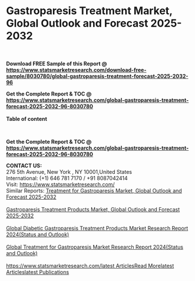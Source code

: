 <h1>Gastroparesis Treatment Market, Global Outlook and Forecast 2025-2032</h1><br/><p><strong>Download FREE Sample of this Report @ <a href="https://www.statsmarketresearch.com/download-free-sample/8030780/global-gastroparesis-treatment-forecast-2025-2032-96">https://www.statsmarketresearch.com/download-free-sample/8030780/global-gastroparesis-treatment-forecast-2025-2032-96</a></strong></p><div><b>Get the Complete Report & TOC @ <a href="https://www.statsmarketresearch.com/global-gastroparesis-treatment-forecast-2025-2032-96-8030780">https://www.statsmarketresearch.com/global-gastroparesis-treatment-forecast-2025-2032-96-8030780</a></b></div><br><b>Table of content</b><p><br><div><b>Get the Complete Report & TOC @ <a href="https://www.statsmarketresearch.com/global-gastroparesis-treatment-forecast-2025-2032-96-8030780">https://www.statsmarketresearch.com/global-gastroparesis-treatment-forecast-2025-2032-96-8030780</a></b></div></p> <b>CONTACT US:</b><br>276 5th Avenue, New York , NY 10001,United States<br>International: (+1) 646 781 7170 / +91 8087042414<br>Visit: <a href="https://www.statsmarketresearch.com/">https://www.statsmarketresearch.com/</a><br>Similar Reports: <a href="https://www.statsmarketresearch.com/global-gastroparesis-treatment-forecast-2025-2032-96-8030780">Treatment for Gastroparesis Market, Global Outlook and Forecast 2025-2032 </a><br/><br/><a href="https://www.statsmarketresearch.com/global-gastroparesis-treatment-forecast-2025-2032-96-8030780">Gastroparesis Treatment Products Market, Global Outlook and Forecast 2025-2032 </a><br/><br/><a href="https://www.statsmarketresearch.com/global-gastroparesis-treatment-forecast-2025-2032-96-8030780">Global Diabetic Gastroparesis Treatment Products Market Research Report 2024(Status and Outlook)</a><br/><br/><a href="https://www.statsmarketresearch.com/global-gastroparesis-treatment-forecast-2025-2032-96-8030780">Global Treatment for Gastroparesis Market Research Report 2024(Status and Outlook)</a><br/><br/><a href="https://gyeongbokgung.com">https://www.statsmarketresearch.com/</a><a href="https://hallyeomaritime.com">latest Articles</a><a href="https://jingwansa.com">Read More</a><a href=https://nguoiviet.jp/">latest Articles</a><a href="https://www.intelmarketresearch.com/">latest Publications</a>